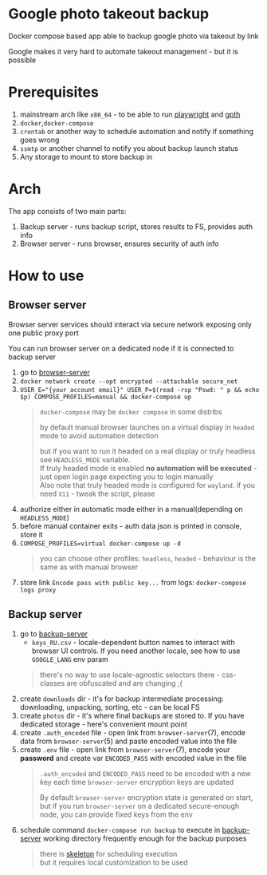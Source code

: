# Google photo takeout backup
Docker compose based app able to backup google photo via takeout by link

Google makes it very hard to automate takeout management - but it is possible

# Prerequisites
1. mainstream arch like `x86_64` - to be able to run [playwright](https://github.com/microsoft/playwright) and [gpth](https://github.com/TheLastGimbus/GooglePhotosTakeoutHelper)
2. `docker`,`docker-compose`
3. `crontab` or another way to schedule automation and notify if something goes wrong
4. `ssmtp` or another channel to notify you about backup launch status
5. Any storage to mount to store backup in

# Arch
The app consists of two main parts:
1. Backup server - runs backup script, stores results to FS, provides auth info
2. Browser server - runs browser, ensures security of auth info

# How to use

## Browser server
Browser server services should interact via secure network exposing only one public proxy port

You can run browser server on a dedicated node if it is connected to backup server
1. go to [browser-server](./browser-server)
2. `docker network create --opt encrypted --attachable secure_net`
3. `USER_E="{your account email}" USER_P=$(read -rsp "Pswd: " p && echo $p) COMPOSE_PROFILES=manual && docker-compose up`
   > `docker-compose` may be `docker compose` in some distribs 
   > 
   > by default manual browser launches on a virtual display in `headed` mode to avoid automation detection
   > 
   > but if you want to run it headed on a real display or truly headless see `HEADLESS_MODE` variable.  
   > If truly headed mode is enabled **no automation will be executed** - just open login page expecting you to login manually  
   > Also note that truly headed mode is configured for `wayland`. if you need `X11` - tweak the script, please
4. authorize either in automatic mode either in a manual(depending on `HEADLESS_MODE`)
5. before manual container exits - auth data json is printed in console, store it
6. `COMPOSE_PROFILES=virtual docker-compose up -d`
   > you can choose other profiles: `headless`, `headed` - behaviour is the same as with manual browser
7. store link `Encode pass with public key...` from logs: `docker-compose logs proxy`

## Backup server
1. go to [backup-server](./backup-server)
   - `keys_RU.csv` - locale-dependent button names to interact with browser UI controls. If you need another locale, see how to use `GOOGLE_LANG` env param
   > there's no way to use locale-agnostic selectors there - css-classes are obfuscated and are changing ;(
2. create `downloads` dir - it's for backup intermediate processing: downloading, unpacking, sorting, etc - can be local FS
3. create `photos` dir - it's where final backups are stored to. If you have dedicated storage - here's convenient mount point
4. create `.auth_encoded` file - open link from `browser-server`(7), encode data from `browser-server`(5) and paste encoded value into the file
5. create `.env` file - open link from `browser-server`(7), encode your **password** and create var `ENCODED_PASS` with encoded value in the file
   > `.auth_encoded` and `ENCODED_PASS` need to be encoded with a new key each time `browser-server` encryption keys are updated  
   > 
   > By default `browser-server` encryption state is generated on start, 
   > but if you run `browser-server` on a dedicated secure-enough node, you can provide fixed keys from the env
6. schedule command `docker-compose run backup` to execute in [backup-server](./backup-server) working directory frequently enough for the backup purposes
   > there is [skeleton](./backup-server/execute_backup.sh) for scheduling execution  
   > but it requires local customization to be used